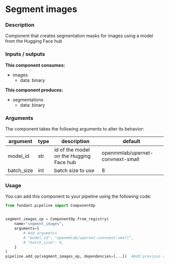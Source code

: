 # Segment images

### Description
Component that creates segmentation masks for images using a model from the Hugging Face hub

### Inputs / outputs

**This component consumes:**

- images
    - data: binary

**This component produces:**

- segmentations
    - data: binary

### Arguments

The component takes the following arguments to alter its behavior:

| argument | type | description | default |
| -------- | ---- | ----------- | ------- |
| model_id | str | id of the model on the Hugging Face hub | openmmlab/upernet-convnext-small |
| batch_size | int | batch size to use | 8 |

### Usage

You can add this component to your pipeline using the following code:

```python
from fondant.pipeline import ComponentOp


segment_images_op = ComponentOp.from_registry(
    name="segment_images",
    arguments={
        # Add arguments
        # "model_id": "openmmlab/upernet-convnext-small",
        # "batch_size": 8,
    }
)
pipeline.add_op(segment_images_op, dependencies=[...])  #Add previous component as dependency
```

